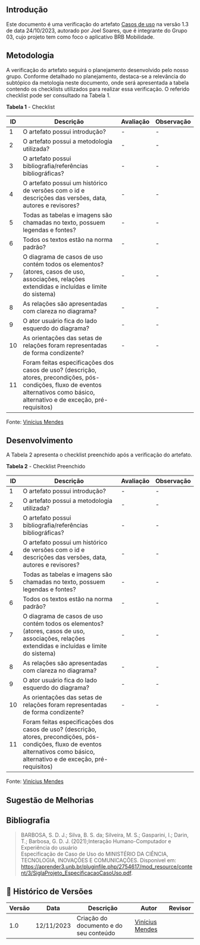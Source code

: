 ## Introdução
Este documento é uma verificação do artefato [Casos de uso](https://requisitos-de-software.github.io/2023.2-BRBMobilidade/Modelagem/03-casos-de-uso/#bibliografia) na versão 1.3 de data 24/10/2023, autorado por Joel Soares, que é integrante do Grupo 03, cujo projeto tem como foco o aplicativo BRB Mobilidade.

## Metodologia
A verificação do artefato seguirá o planejamento desenvolvido pelo nosso grupo. Conforme detalhado no planejamento, destaca-se a relevância do subtópico da metologia neste documento, onde será apresentada a tabela contendo os checklists utilizados para realizar essa verificação. O referido checklist pode ser consultado na Tabela 1.

**Tabela 1** - Checklist

| **ID** | **Descrição** | **Avaliação** | **Observação** |
|---|------------|------------|-------------|
| 1 | O artefato possui introdução? | - | - |
| 2 | O artefato possui a metodologia utilizada? | - | -|
| 3 | O artefato possui bibliografia/referências bibliográficas? | - | - |
| 4 | O artefato possui um histórico de versões com o id e descrições das versões, data, autores e revisores? | - | - |
| 5 | Todas as tabelas e imagens são chamadas no texto, possuem legendas e fontes?|-|-|
| 6 | Todos os textos estão na norma padrão? | - | - |
| 7 | O diagrama de casos de uso contém todos os elementos? (atores, casos de uso, associações, relações extendidas e incluídas e limite do sistema) | - | - | 
| 8 | As relações são apresentadas com clareza no diagrama? | - | - |
| 9 | O ator usuário fica do lado esquerdo do diagrama? | - | - | 
| 10 | As orientações das setas de relações foram representadas de forma condizente? | - | - |
| 11 | Foram feitas especificações dos casos de uso? (descrição, atores, precondições, pós-condições, fluxo de eventos alternativos como básico, alternativo e de exceção, pré-requisitos)

Fonte: [Vinícius Mendes](https://github.com/yabamiah)

## Desenvolvimento
A Tabela 2 apresenta o checklist preenchido após a verificação do artefato.

**Tabela 2** - Checklist Preenchido

| **ID** | **Descrição** | **Avaliação** | **Observação** |
|---|------------|------------|-------------|
| 1 | O artefato possui introdução? | - | - |
| 2 | O artefato possui a metodologia utilizada? | - | -|
| 3 | O artefato possui bibliografia/referências bibliográficas? | - | - |
| 4 | O artefato possui um histórico de versões com o id e descrições das versões, data, autores e revisores? | - | - |
| 5 | Todas as tabelas e imagens são chamadas no texto, possuem legendas e fontes?|-|-|
| 6 | Todos os textos estão na norma padrão? | - | - |
| 7 | O diagrama de casos de uso contém todos os elementos? (atores, casos de uso, associações, relações extendidas e incluídas e limite do sistema) | - | - | 
| 8 | As relações são apresentadas com clareza no diagrama? | - | - |
| 9 | O ator usuário fica do lado esquerdo do diagrama? | - | - | 
| 10 | As orientações das setas de relações foram representadas de forma condizente? | - | - |
| 11 | Foram feitas especificações dos casos de uso? (descrição, atores, precondições, pós-condições, fluxo de eventos alternativos como básico, alternativo e de exceção, pré-requisitos)
Fonte: [Vinícius Mendes](https://github.com/yabamiah)

## Sugestão de Melhorias

## Bibliografia

> BARBOSA, S. D. J.; Silva, B. S. da; Silveira, M. S.; Gasparini, I.; Darin, T.; Barbosa, G. D. J. (2021);Interação Humano-Computador e Experiência do usuário <br>
> Especificação de Caso de Uso do MINISTÉRIO DA CIÊNCIA, TECNOLOGIA, INOVAÇÕES E COMUNICAÇÕES. Disponível em: https://aprender3.unb.br/pluginfile.php/2754617/mod_resource/content/3/SiglaProjeto_EspecificacaoCasoUso.pdf.

## 📑 Histórico de Versões

| Versão | Data | Descrição | Autor | Revisor |
|--------|------|------------|------|---------|
| 1.0 | 12/11/2023 | Criação do documento e do seu conteúdo |  [Vinícius Mendes](https://github.com/yabamiah) | | 
